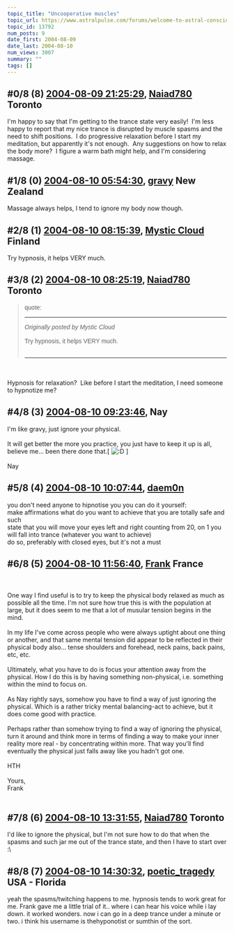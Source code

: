 ```yaml
---
topic_title: "Uncooperative muscles"
topic_url: https://www.astralpulse.com/forums/welcome-to-astral-consciousness!/uncooperative-muscles
topic_id: 13792
num_posts: 9
date_first: 2004-08-09
date_last: 2004-08-10
num_views: 3007
summary: ""
tags: []
---
```


## \#0/8 (8) [2004-08-09 21:25:29](https://www.astralpulse.com/forums/index.php?msg=128682), [Naiad780](https://www.astralpulse.com/forums/profile/?u=6244) Toronto ##
<section>
I'm happy to say that I'm getting to the trance state very easily!  I'm less happy to report that my nice trance is disrupted by muscle spasms and the need to shift positions.  I do progressive relaxation before I start my meditation, but apparently it's not enough.  Any suggestions on how to relax the body more?  I figure a warm bath might help, and I'm considering massage.
</section>

## \#1/8 (0) [2004-08-10 05:54:30](https://www.astralpulse.com/forums/index.php?msg=108752), [gravy](https://www.astralpulse.com/forums/profile/?u=5312) New Zealand ##
<section>
Massage always helps, I tend to ignore my body now though.
</section>

## \#2/8 (1) [2004-08-10 08:15:39](https://www.astralpulse.com/forums/index.php?msg=108768), [Mystic Cloud](https://www.astralpulse.com/forums/profile/?u=2300) Finland ##
<section>
Try hypnosis, it helps VERY much.
<br>
</section>

## \#3/8 (2) [2004-08-10 08:25:19](https://www.astralpulse.com/forums/index.php?msg=108775), [Naiad780](https://www.astralpulse.com/forums/profile/?u=6244) Toronto ##
<section>
<blockquote id='"quote"'>
 <font face='"Arial"' id='"quote"' size='"1"'>
  quote:
  <hr height='"1"' id='"quote"' noshade=""/>
  <i>
   Originally posted by Mystic Cloud
  </i>
  <br>
  <br>
  Try hypnosis, it helps VERY much.
  <br>
  <br>
  <hr height='"1"' id='"quote"' noshade=""/>
 </font>
</blockquote>
<br>
<br>
Hypnosis for relaxation?  Like before I start the meditation, I need someone to hypnotize me?
</section>

## \#4/8 (3) [2004-08-10 09:23:46](https://www.astralpulse.com/forums/index.php?msg=108786), Nay  ##
<section>
I'm like gravy, just ignore your physical.
<br>
<br>
It will get better the more you practice, you just have to keep it up is all, believe me... been there done that.[
<img alt=":D" class="smiley" src="https://www.astralpulse.com/forums/Smileys/fugue/cheesy.png" title="Cheesy"/>
]
<br>
<br>
Nay
</section>

## \#5/8 (4) [2004-08-10 10:07:44](https://www.astralpulse.com/forums/index.php?msg=108792), [daem0n](https://www.astralpulse.com/forums/profile/?u=6303)  ##
<section>
you don't need anyone to hipnotise you you can do it yourself:
<br>
make affirmations what do you want to achieve that you are totally safe and such
<br>
state that you will move your eyes left and right counting from 20, on 1 you will fall into trance (whatever you want to achieve)
<br>
do so, preferably with closed eyes, but it's not a must
<br>
</section>

## \#6/8 (5) [2004-08-10 11:56:40](https://www.astralpulse.com/forums/index.php?msg=108805), [Frank](https://www.astralpulse.com/forums/profile/?u=359) France ##
<section>
<br>
<br>
One way I find useful is to try to keep the physical body relaxed as much as possible all the time. I'm not sure how true this is with the population at large, but it does seem to me that a lot of musular tension begins in the mind.
<br>
<br>
In my life I've come across people who were always uptight about one thing or another, and that same mental tension did appear to be reflected in their physical body also... tense shoulders and forehead, neck pains, back pains, etc, etc.
<br>
<br>
Ultimately, what you have to do is focus your attention away from the physical. How I do this is by having something non-physical, i.e. something within the mind to focus on.
<br>
<br>
As Nay rightly says, somehow you have to find a way of just ignoring the physical. Which is a rather tricky mental balancing-act to achieve, but it does come good with practice.
<br>
<br>
Perhaps rather than somehow trying to find a way of ignoring the physical, turn it around and think more in terms of finding a way to make your inner reality more real - by concentrating within more. That way you'll find eventually the physical just falls away like you hadn't got one.
<br>
<br>
HTH
<br>
<br>
Yours,
<br>
Frank
<br>
<br>
</section>

## \#7/8 (6) [2004-08-10 13:31:55](https://www.astralpulse.com/forums/index.php?msg=108819), [Naiad780](https://www.astralpulse.com/forums/profile/?u=6244) Toronto ##
<section>
I'd like to ignore the physical, but I'm not sure how to do that when the spasms and such jar me out of the trance state, and then I have to start over :\
</section>

## \#8/8 (7) [2004-08-10 14:30:32](https://www.astralpulse.com/forums/index.php?msg=108831), [poetic_tragedy](https://www.astralpulse.com/forums/profile/?u=6591) USA - Florida ##
<section>
yeah the spasms/twitching happens to me. hypnosis tends to work great for me. Frank gave me a little trial of it.. where i can hear his voice while i lay down. it worked wonders. now i can go in a deep trance under a minute or two. i think his username is thehyponotist or sumthin of the sort.
</section>
